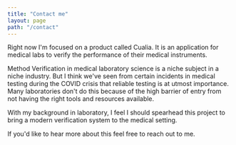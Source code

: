 ```yaml
---
title: "Contact me"
layout: page
path: "/contact"
---
```


Right now I'm focused on a product called Cualia. It is an application for medical labs to verify the performance of their medical instruments.

Method Verification in medical laboratory science is a niche subject in a niche industry. But I think we've seen from certain incidents in medical testing during the COVID crisis that reliable testing is at utmost importance. Many laboratories don't do this because of the high barrier of entry from not having the right tools and resources available.

With my background in laboratory, I feel I should spearhead this project to bring a modern verification system to the medical setting.

If you'd like to hear more about this feel free to reach out to me.
